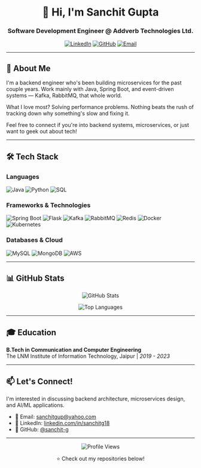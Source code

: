 <div align="center">
  
# 👋 Hi, I'm Sanchit Gupta

### Software Development Engineer @ Addverb Technologies Ltd.

[![LinkedIn](https://img.shields.io/badge/LinkedIn-0077B5?style=for-the-badge&logo=linkedin&logoColor=white)](https://linkedin.com/in/sanchitg18)
[![GitHub](https://img.shields.io/badge/GitHub-100000?style=for-the-badge&logo=github&logoColor=white)](https://github.com/sanchit-g)
[![Email](https://img.shields.io/badge/Email-D14836?style=for-the-badge&logo=gmail&logoColor=white)](mailto:sanchitgup@yahoo.com)

</div>

---

## 🚀 About Me

I'm a backend engineer who's been building microservices for the past couple years. Work mainly with Java, Spring Boot, and event-driven systems — Kafka, RabbitMQ, that whole world.

What I love most? Solving performance problems. Nothing beats the rush of tracking down why something's slow and fixing it.

Feel free to connect if you're into backend systems, microservices, or just want to geek out about tech!

---

## 🛠️ Tech Stack

### Languages
![Java](https://img.shields.io/badge/Java-ED8B00?style=for-the-badge&logo=openjdk&logoColor=white)
![Python](https://img.shields.io/badge/Python-3776AB?style=for-the-badge&logo=python&logoColor=white)
![SQL](https://img.shields.io/badge/SQL-4479A1?style=for-the-badge&logo=mysql&logoColor=white)

### Frameworks & Technologies
![Spring Boot](https://img.shields.io/badge/Spring_Boot-6DB33F?style=for-the-badge&logo=spring-boot&logoColor=white)
![Flask](https://img.shields.io/badge/Flask-000000?style=for-the-badge&logo=flask&logoColor=white)
![Kafka](https://img.shields.io/badge/Apache_Kafka-231F20?style=for-the-badge&logo=apache-kafka&logoColor=white)
![RabbitMQ](https://img.shields.io/badge/RabbitMQ-FF6600?style=for-the-badge&logo=rabbitmq&logoColor=white)
![Redis](https://img.shields.io/badge/Redis-DC382D?style=for-the-badge&logo=redis&logoColor=white)
![Docker](https://img.shields.io/badge/Docker-2496ED?style=for-the-badge&logo=docker&logoColor=white)
![Kubernetes](https://img.shields.io/badge/Kubernetes-326CE5?style=for-the-badge&logo=kubernetes&logoColor=white)

### Databases & Cloud
![MySQL](https://img.shields.io/badge/MySQL-4479A1?style=for-the-badge&logo=mysql&logoColor=white)
![MongoDB](https://img.shields.io/badge/MongoDB-47A248?style=for-the-badge&logo=mongodb&logoColor=white)
![AWS](https://img.shields.io/badge/AWS-232F3E?style=for-the-badge&logo=amazon-aws&logoColor=white)

---

## 📊 GitHub Stats

<div align="center">

![GitHub Stats](https://github-readme-stats.vercel.app/api?username=sanchit-g&show_icons=true&theme=radical&hide_border=true&count_private=true)

![Top Languages](https://github-readme-stats.vercel.app/api/top-langs/?username=sanchit-g&layout=compact&theme=radical&hide_border=true)

</div>

---

## 🎓 Education

**B.Tech in Communication and Computer Engineering**  
The LNM Institute of Information Technology, Jaipur | *2019 - 2023*

---

## 📫 Let's Connect!

I'm interested in discussing backend architecture, microservices design, and AI/ML applications.

- 📧 Email: sanchitgup@yahoo.com
- 💼 LinkedIn: [linkedin.com/in/sanchitg18](https://linkedin.com/in/sanchitg18)
- 🐙 GitHub: [@sanchit-g](https://github.com/sanchit-g)

---

<div align="center">

![Profile Views](https://komarev.com/ghpvc/?username=sanchit-g&color=brightgreen&style=for-the-badge)

⭐ Check out my repositories below!

</div>

